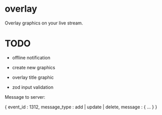 # overlay

Overlay graphics on your live stream.

# TODO

* offline notification

* create new graphics

* overlay title graphic 

* zod input validation


Message to server:

{ event_id : 1312, message_type : add | update | delete, message : { ... }  }